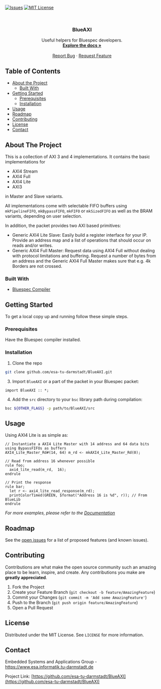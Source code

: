 [![Issues][issues-shield]][issues-url]
[![MIT License][license-shield]][license-url]



<br />
<p align="center">
  <h3 align="center">BlueAXI</h3>

  <p align="center">
    Useful helpers for Bluespec developers.
    <br />
    <a href="https://github.com/esa-tu-darmstadt/BlueAXI/wiki"><strong>Explore the docs »</strong></a>
    <br />
    <br />
    <a href="https://github.com/esa-tu-darmstadt/BlueAXI/issues">Report Bug</a>
    ·
    <a href="https://github.com/esa-tu-darmstadt/BlueAXI/issues">Request Feature</a>
  </p>
</p>



<!-- TABLE OF CONTENTS -->
## Table of Contents

* [About the Project](#about-the-project)
  * [Built With](#built-with)
* [Getting Started](#getting-started)
  * [Prerequisites](#prerequisites)
  * [Installation](#installation)
* [Usage](#usage)
* [Roadmap](#roadmap)
* [Contributing](#contributing)
* [License](#license)
* [Contact](#contact)



<!-- ABOUT THE PROJECT -->
## About The Project

This is a collection of AXI 3 and 4 implementations. It contains the basic implementations for
  - AXI4 Stream
  - AXI4 Full
  - AXI4 Lite
  - AXI3

in Master and Slave variants.

All implementations come with selectable FIFO buffers using `mkPipelineFIFO`, `mkBypassFIFO`, `mkFIFO` or `mkSizedFIFO` as well as the BRAM variants, depending on user selection.

In addition, the packet provides two AXI based primitives:
  - Generic AXI4 Lite Slave: Easily build a register interface for your IP. Provide an address map and a list of operations that should occur on reads and/or writes.
  - Generic AXI4 Full Master: Request data using AXI4 Full without dealing with protocol limitations and buffering. Request a number of bytes from an address and the Generic AXI4 Full Master makes sure that e.g. 4k Borders are not crossed.

### Built With

* [Bluespec Compiler](https://github.com/B-Lang-org/bsc)


## Getting Started

To get a local copy up and running follow these simple steps.

### Prerequisites

Have the Bluespec compiler installed.

### Installation

1. Clone the repo
```sh
git clone github.com/esa-tu-darmstadt/BlueAXI.git
```
3. Import `BlueAXI` or a part of the packet in your Bluespec packet:
```
import BlueAXI :: *;
```
4. Add the `src` directory to your `bsc` library path during compilation:
```sh
bsc ${OTHER_FLAGS} -p path/to/BlueAXI/src
```


## Usage

Using AXI4 Lite is as simple as:

```bluespec
// Instantiate a AXI4 Lite Master with 14 address and 64 data bits using BypassFIFOs as buffers
AXI4_Lite_Master_Rd#(14, 64) m_rd <- mkAXI4_Lite_Master_Rd(0); 

// Read from address 16 whenever possible
rule foo;
  axi4_lite_read(m_rd,  16);
endrule

// Print the response
rule bar;
  let r <- axi4_lite_read_response(m_rd);
  printColorTimed(GREEN, $format("Address 16 is %d", r)); // From BlueLib
endrule
```

_For more examples, please refer to the [Documentation](https://github.com/esa-tu-darmstadt/BlueAXI/wiki)_



<!-- ROADMAP -->
## Roadmap

See the [open issues](https://github.com/esa-tu-darmstadt/BlueAXI/issues) for a list of proposed features (and known issues).



<!-- CONTRIBUTING -->
## Contributing

Contributions are what make the open source community such an amazing place to be learn, inspire, and create. Any contributions you make are **greatly appreciated**.

1. Fork the Project
2. Create your Feature Branch (`git checkout -b feature/AmazingFeature`)
3. Commit your Changes (`git commit -m 'Add some AmazingFeature'`)
4. Push to the Branch (`git push origin feature/AmazingFeature`)
5. Open a Pull Request



<!-- LICENSE -->
## License

Distributed under the MIT License. See `LICENSE` for more information.



<!-- CONTACT -->
## Contact

Embedded Systems and Applications Group - https://www.esa.informatik.tu-darmstadt.de

Project Link: [https://github.com/esa-tu-darmstadt/BlueAXI](https://github.com/esa-tu-darmstadt/BlueAXI)


<!-- MARKDOWN LINKS & IMAGES -->
<!-- https://www.markdownguide.org/basic-syntax/#reference-style-links -->
[issues-shield]: https://img.shields.io/github/issues/esa-tu-darmstadt/BlueAXI.svg?style=flat-square
[issues-url]: https://github.com/esa-tu-darmstadt/BlueAXI/issues
[license-shield]: https://img.shields.io/github/license/esa-tu-darmstadt/BlueAXI.svg?style=flat-square
[license-url]: https://github.com/esa-tu-darmstadt/BlueAXI/blob/master/LICENSE